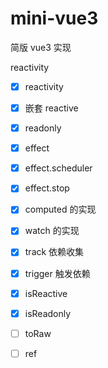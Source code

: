 # mini-vue3

简版 vue3 实现

reactivity

- [x] reactivity
- [x] 嵌套 reactive
- [x] readonly

- [x] effect
- [x] effect.scheduler
- [x] effect.stop

- [x] computed 的实现
- [x] watch 的实现

- [x] track 依赖收集
- [x] trigger 触发依赖

- [x] isReactive
- [x] isReadonly

- [ ] toRaw
- [ ] ref
